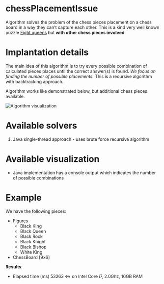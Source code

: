 chessPlacementIssue
============================
Algorithm solves the problem of the chess pieces placement on a chess board in a way they can't capture each other.
This is a kind very well known puzzle [Eight queens](https://en.wikipedia.org/wiki/Eight_queens_puzzle) but **with other
chess pieces involved**.

Implantation details
============================
The main idea of this algorithm is to try every possible combination of calculated pieces places until the correct
 answer(s) is found.
_We focus on finding the number of possible placements._ This is a recursive algorithm with backtracking approach.

Algorithm works like demonstrated below, but additional chess pieces available.

![Algorithm visualization](https://upload.wikimedia.org/wikipedia/commons/b/b0/8queensminconflict.gif)

Available solvers
============================
1. Java single-thread approach - uses brute force recursive algorithm

Available visualization
============================
* Java implementation has a console output which indicates the number of possible combinations

Example
============================
We have the following pieces:
* Figures
  * Black King
  * Black Queen
  * Black Rock
  * Black Knight
  * Black Bishop
  * White King
* ChessBoard [9x6]

__Results__:
* Elapsed time (ms) 53263 <=> on Intel Core i7, 2.0Ghz, 16GB RAM
